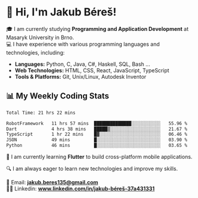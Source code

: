 # 👋 Hi, I'm Jakub Béreš!

🎓 I am currently studying **Programming and Application Development** at Masaryk University in Brno.  
💻 I have experience with various programming languages and technologies, including:  
   - **Languages:** Python, C, Java, C#, Haskell, SQL, Bash ...  
   - **Web Technologies:** HTML, CSS, React, JavaScript, TypeScript  
   - **Tools & Platforms:** Git, Unix/Linux, Autodesk Inventor

## 📊 My Weekly Coding Stats
<!--START_SECTION:waka-->

```txt
Total Time: 21 hrs 22 mins

RobotFramework   11 hrs 57 mins  ██████████████░░░░░░░░░░░   55.96 %
Dart             4 hrs 38 mins   █████▒░░░░░░░░░░░░░░░░░░░   21.67 %
TypeScript       1 hr 22 mins    █▓░░░░░░░░░░░░░░░░░░░░░░░   06.46 %
JSON             49 mins         █░░░░░░░░░░░░░░░░░░░░░░░░   03.90 %
Python           46 mins         █░░░░░░░░░░░░░░░░░░░░░░░░   03.65 %
```

<!--END_SECTION:waka-->

🚀 I am currently learning **Flutter** to build cross-platform mobile applications.  

🔍 I am always eager to learn new technologies and improve my skills.  

📩 Email:        **jakub.beres135@gmail.com**  
🧑‍💻 Linkedin:     **www.linkedin.com/in/jakub-béreš-37a431331**


